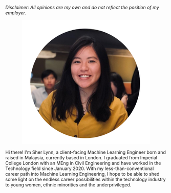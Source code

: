 *Disclaimer: All opinions are my own and do not reflect the position of my employer.*

<p align="center">
<img src="./assets/logo/profile.png" width="400">
</p>

Hi there! I'm Sher Lynn, a client-facing Machine Learning Engineer born and raised in Malaysia, currently based in London. I graduated from Imperial College London with an MEng in Civil Engineering and have worked in the Technology field since January 2020. With my less-than-conventional career path into Machine Learning Engineering, I hope to be able to shed some light on the endless career possibilities within the technology industry to young women, ethnic minorities and the underprivileged.